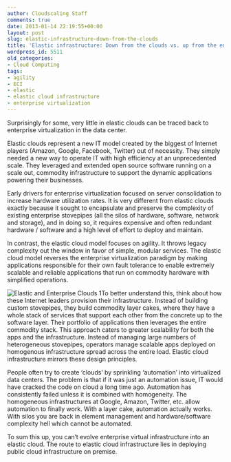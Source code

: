 ```yaml
---
author: Cloudscaling Staff
comments: true
date: 2013-01-14 22:19:55+00:00
layout: post
slug: elastic-infrastructure-down-from-the-clouds
title: 'Elastic infrastructure: Down from the clouds vs. up from the enterprise datacenter'
wordpress_id: 5511
old_categories:
- Cloud Computing
tags:
- agility
- ECI
- elastic
- elastic cloud infrastructure
- enterprise virtualization
---
```


Surprisingly for some, very little in elastic clouds can be traced back to enterprise virtualization in the data center.   
  
Elastic clouds represent a new IT model created by the biggest of Internet players (Amazon, Google, Facebook, Twitter) out of necessity. They simply needed a new way to operate IT with high efficiency at an unprecedented scale. They leveraged and extended open source software running on a scale out, commodity infrastructure to support the dynamic applications powering their businesses.

Early drivers for enterprise virtualization focused on server consolidation to increase hardware utilization rates. It is very different from elastic clouds exactly because it sought to encapsulate and preserve the complexity of existing enterprise stovepipes (all the silos of hardware, software, network and storage), and in doing so, it requires expensive and often redundant hardware / software and a high level of effort to deploy and maintain.  
  
In contrast, the elastic cloud model focuses on agility. It throws legacy complexity out the window in favor of simple, modular services. The elastic cloud model reverses the enterprise virtualization paradigm by making applications responsible for their own fault tolerance to enable extremely scalable and reliable applications that run on commodity hardware with simplified operations.

![Elastic and Enterprise Clouds 1](http://www.cloudscaling.com/wp-content/uploads/2013/01/Elastic-and-Enterprise-Clouds-1.png)To better understand this, think about how these Internet leaders provision their infrastructure. Instead of building custom stovepipes, they build commodity layer cakes, where they have a whole stack of services that support each other from the concrete up to the software layer. Their portfolio of applications then leverages the entire commodity stack. This approach caters to greater scalability for both the apps and the infrastructure. Instead of managing large numbers of heterogeneous stovepipes, operators manage scalable apps deployed on homogenous infrastructure spread across the entire load. Elastic cloud infrastructure mirrors these design principles.

People often try to create ‘clouds’ by sprinkling ‘automation’ into virtualized data centers. The problem is that if it was just an automation issue, IT would have cracked the code on cloud a long time ago. Automation has consistently failed unless it is combined with homogeneity. The homogeneous infrastructures at Google, Amazon, Twitter, etc. allow automation to finally work. With a layer cake, automation actually works. With silos you are back in element management and hardware/software complexity hell which cannot be automated.  
  
To sum this up, you can’t evolve enterprise virtual infrastructure into an elastic cloud. The route to elastic cloud infrastructure lies in deploying public cloud infrastructure on premise.
